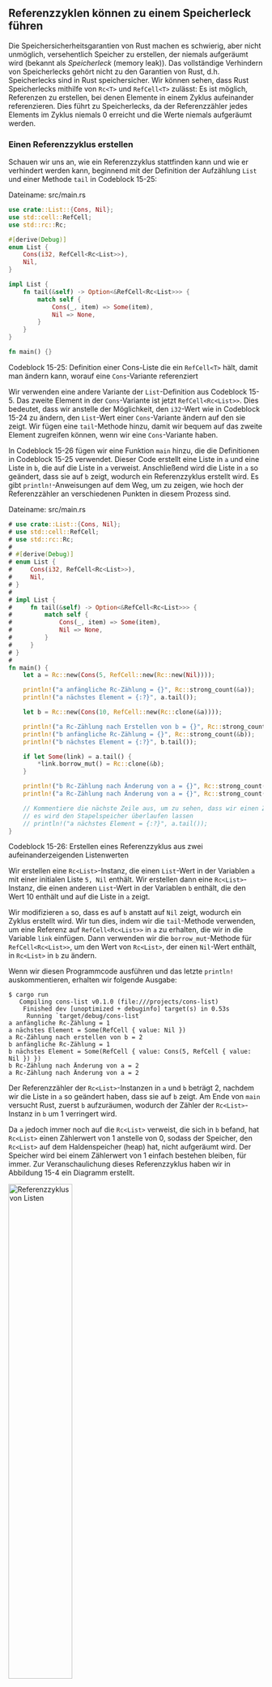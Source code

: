 ## Referenzzyklen können zu einem Speicherleck führen

Die Speichersicherheitsgarantien von Rust machen es schwierig, aber nicht
unmöglich, versehentlich Speicher zu erstellen, der niemals aufgeräumt wird
(bekannt als *Speicherleck* (memory leak)). Das vollständige Verhindern von
Speicherlecks gehört nicht zu den Garantien von Rust, d.h. Speicherlecks sind
in Rust speichersicher. Wir können sehen, dass Rust Speicherlecks mithilfe von
`Rc<T>` und `RefCell<T>` zulässt: Es ist möglich, Referenzen zu erstellen, bei
denen Elemente in einem Zyklus aufeinander referenzieren. Dies führt zu
Speicherlecks, da der Referenzzähler jedes Elements im Zyklus niemals 0
erreicht und die Werte niemals aufgeräumt werden.

### Einen Referenzzyklus erstellen

Schauen wir uns an, wie ein Referenzzyklus stattfinden kann und wie er verhindert
werden kann, beginnend mit der Definition der Aufzählung `List` und einer
Methode `tail` in Codeblock 15-25:

<span class="filename">Dateiname: src/main.rs</span>

```rust
use crate::List::{Cons, Nil};
use std::cell::RefCell;
use std::rc::Rc;

#[derive(Debug)]
enum List {
    Cons(i32, RefCell<Rc<List>>),
    Nil,
}

impl List {
    fn tail(&self) -> Option<&RefCell<Rc<List>>> {
        match self {
            Cons(_, item) => Some(item),
            Nil => None,
        }
    }
}

fn main() {}
```

<span class="caption">Codeblock 15-25: Definition einer Cons-Liste die ein
`RefCell<T>` hält, damit man ändern kann, worauf eine `Cons`-Variante
referenziert</span>

Wir verwenden eine andere Variante der `List`-Definition aus Codeblock 15-5.
Das zweite Element in der `Cons`-Variante ist jetzt `RefCell<Rc<List>>`. Dies
bedeutet, dass wir anstelle der Möglichkeit, den `i32`-Wert wie in Codeblock
15-24 zu ändern, den `List`-Wert einer `Cons`-Variante ändern auf den sie
zeigt. Wir fügen eine `tail`-Methode hinzu, damit wir bequem auf das zweite
Element zugreifen können, wenn wir eine `Cons`-Variante haben.

In Codeblock 15-26 fügen wir eine Funktion `main` hinzu, die die Definitionen
in Codeblock 15-25 verwendet. Dieser Code erstellt eine Liste in `a` und eine
Liste in `b`, die auf die Liste in `a` verweist. Anschließend wird die Liste in
`a` so geändert, dass sie auf `b` zeigt, wodurch ein Referenzzyklus erstellt
wird. Es gibt `println!`-Anweisungen auf dem Weg, um zu zeigen, wie hoch der
Referenzzähler an verschiedenen Punkten in diesem Prozess sind.

<span class="filename">Dateiname: src/main.rs</span>

```rust
# use crate::List::{Cons, Nil};
# use std::cell::RefCell;
# use std::rc::Rc;
# 
# #[derive(Debug)]
# enum List {
#     Cons(i32, RefCell<Rc<List>>),
#     Nil,
# }
# 
# impl List {
#     fn tail(&self) -> Option<&RefCell<Rc<List>>> {
#         match self {
#             Cons(_, item) => Some(item),
#             Nil => None,
#         }
#     }
# }
# 
fn main() {
    let a = Rc::new(Cons(5, RefCell::new(Rc::new(Nil))));

    println!("a anfängliche Rc-Zählung = {}", Rc::strong_count(&a));
    println!("a nächstes Element = {:?}", a.tail());

    let b = Rc::new(Cons(10, RefCell::new(Rc::clone(&a))));

    println!("a Rc-Zählung nach Erstellen von b = {}", Rc::strong_count(&a));
    println!("b anfängliche Rc-Zählung = {}", Rc::strong_count(&b));
    println!("b nächstes Element = {:?}", b.tail());

    if let Some(link) = a.tail() {
        *link.borrow_mut() = Rc::clone(&b);
    }

    println!("b Rc-Zählung nach Änderung von a = {}", Rc::strong_count(&b));
    println!("a Rc-Zählung nach Änderung von a = {}", Rc::strong_count(&a));

    // Kommentiere die nächste Zeile aus, um zu sehen, dass wir einen Zyklus haben;
    // es wird den Stapelspeicher überlaufen lassen
    // println!("a nächstes Element = {:?}", a.tail());
}
```

<span class="caption">Codeblock 15-26: Erstellen eines Referenzzyklus aus zwei
aufeinanderzeigenden Listenwerten</span>

Wir erstellen eine `Rc<List>`-Instanz, die einen `List`-Wert in der Variablen
`a` mit einer initialen Liste `5, Nil` enthält. Wir erstellen dann eine
`Rc<List>`-Instanz, die einen anderen `List`-Wert in der Variablen `b` enthält,
die den Wert 10 enthält und auf die Liste in `a` zeigt.

Wir modifizieren `a` so, dass es auf `b` anstatt auf `Nil` zeigt, wodurch ein
Zyklus erstellt wird. Wir tun dies, indem wir die `tail`-Methode verwenden, um
eine Referenz auf `RefCell<Rc<List>>` in `a` zu erhalten, die wir in die
Variable `link` einfügen. Dann verwenden wir die `borrow_mut`-Methode für
`RefCell<Rc<List>>`, um den Wert von `Rc<List>`, der einen `Nil`-Wert enthält,
in `Rc<List>` in `b` zu ändern.

Wenn wir diesen Programmcode ausführen und das letzte `println!`
auskommentieren, erhalten wir folgende Ausgabe:


```console
$ cargo run
   Compiling cons-list v0.1.0 (file:///projects/cons-list)
    Finished dev [unoptimized + debuginfo] target(s) in 0.53s
     Running `target/debug/cons-list`
a anfängliche Rc-Zählung = 1
a nächstes Element = Some(RefCell { value: Nil })
a Rc-Zählung nach erstellen von b = 2
b anfängliche Rc-Zählung = 1
b nächstes Element = Some(RefCell { value: Cons(5, RefCell { value: Nil }) })
b Rc-Zählung nach Änderung von a = 2
a Rc-Zählung nach Änderung von a = 2     
```

Der Referenzzähler der `Rc<List>`-Instanzen in `a` und `b` beträgt 2, nachdem
wir die Liste in `a` so geändert haben, dass sie auf `b` zeigt. Am Ende von
`main` versucht Rust, zuerst `b` aufzuräumen, wodurch der Zähler der
`Rc<List>`-Instanz in `b` um 1 verringert wird.

Da `a` jedoch immer noch auf die `Rc<List>` verweist, die sich in `b` befand,
hat `Rc<List>` einen Zählerwert von 1 anstelle von 0, sodass der Speicher, den
`Rc<List>` auf dem Haldenspeicher (heap) hat, nicht aufgeräumt wird. Der
Speicher wird bei einem Zählerwert von 1 einfach bestehen bleiben, für immer.
Zur Veranschaulichung dieses Referenzzyklus haben wir in Abbildung 15-4 ein
Diagramm erstellt.

<img alt="Referenzzyklus von Listen" src="img/trpl15-04.svg" class="center" style="width: 50%;" />

<span class="caption">Abbildung 15-4: Ein Referenzzyklus der Listen `a` und `b`,
die aufeinander zeigen</span>

Wenn man das letzte `println!` auskommentiert und das Programm ausführt,
versucht Rust, diesen Zyklus mit `a` auszugeben, wobei `b` auf `a` zeigt, und so
weiter, bis der Stapelspeicher (stack) überläuft.

Im Vergleich zu einem realen Programm sind die Konsequenzen, die das Anlegen
eines Referenzzyklus in diesem Beispiel hat, nicht sehr schlimm: Gleich nachdem
wir den Referenzzyklus angelegt haben, endet das Programm. Wenn jedoch ein
komplexeres Programm viel Speicher in einem Zyklus allokierte und diesen lange
Zeit behielte, würde das Programm mehr Speicher als erforderlich verbrauchen
und das System möglicherweise überlasten, sodass ihm der verfügbare Speicher
ausgeht.

Das Erstellen von Referenzzyklen ist nicht einfach, aber auch nicht unmöglich.
Wenn man `RefCell<T>`-Werte hat, die `Rc<T>`-Werte oder ähnliche verschachtelte
Typkombinationen mit innerer Veränderlichkeit und Referenzzählung enthalten,
muss man sicherstellen, dass man keine Zyklen erstellt. Man kann sich nicht
darauf verlassen, dass Rust sie feststellen kann. Das Erstellen eines
Referenzzyklus wäre ein logischer Fehler in deinem Programm, den du mithilfe
automatisierter Tests, Codeüberprüfungen und anderer Methoden zur
Softwareentwicklung minimieren solltest.

Eine andere Lösung zur Vermeidung von Referenzzyklen besteht darin, deine
Datenstrukturen so zu reorganisieren, dass einige Referenzen die
Eigentümerschaft (ownership) erhalten und andere nicht. Infolgedessen können
Zyklen bestehen, die aus Beziehungen mit und ohne Eigentümerschaft bestehen,
und nur die Beziehungen mit Eigentümerschaft beeinflussen, ob ein
Wert aufgeräumt wird oder nicht. In Codeblock 15-25 möchten wir immer, dass
`Cons`-Varianten ihre Liste besitzen, sodass eine Neuorganisation der
Datenstruktur nicht möglich ist. Schauen wir uns ein Beispiel an, in dem
Diagramme aus übergeordneten und untergeordneten Knoten verwendet werden, um
festzustellen, wann Beziehungen ohne Eigentümerschaft ein geeigneter Weg sind,
um Referenzzyklen zu verhindern.

### Verhindern von Referenzzyklen: Umwandeln von `Rc<T>` in `Weak<T>`

Bisher haben wir gezeigt, dass das Aufrufen von `Rc::clone` den `strong_count`
einer `Rc<T>`-Instanz erhöht und eine `Rc<T>`-Instanz nur dann aufgeräumt wird,
wenn ihr `strong_count` 0 ist. Man kann auch eine *schwache Referenz* (weak
reference) auf den Wert innerhalb einer `Rc<T>`-Instanz erstellen, indem man
`Rc::downgrade` aufruft und eine Referenz auf den `Rc<T>` übergibt. Starke
Referenzen sind die Art und Weise, wie man die Eigentümerschaft an einer
`Rc<T>`-Instanz teilen kann. Schwache Referenzen drücken keine
Eigentumsbeziehung aus, und ihre Anzahl hat keinen Einfluss darauf, wann eine
`Rc<T>` Instanz aufgeräumt wird. Sie werden keinen Referenzzyklus verursachen,
weil jeder Zyklus, der schwache Referenzen beinhaltet, unterbrochen wird,
sobald die Anzahl der starken Referenzen der beteiligten Werte 0 ist.

Wenn man `Rc::downgrade` aufruft, erhält man einen intelligenten Zeiger vom Typ
`Weak<T>`. Anstatt den `strong_count` in der `Rc<T>`-Instanz um 1 zu erhöhen,
erhöht der Aufruf von `Rc::downgrade` den `weak_count` um 1. Der Typ `Rc<T>`
verwendet `weak_count`, um den Überblick zu behalten wie viele
`Weak<T>`-Referenzen existieren, ähnlich wie bei `strong_count`. Der
Unterschied besteht darin, dass `weak_count` nicht 0 sein muss, damit die
`Rc<T>`-Instanz aufgeräumt wird.

Mit starken Referenzen kann man die Eigentümerschaft einer `Rc<T>`-Instanz
teilen, schwache Referenzen drücken hingegen keine Eigentümerschafts-Beziehung
aus. Sie verursachen keinen Referenzzyklus, da jeder Zyklus mit schwachen
Referenzen unterbrochen wird, sobald die starke Referenzanzahl der beteiligten
Werte 0 beträgt.

Da der Wert, auf den `Weak<T>` referenziert, möglicherweise aufgeräumt wurde, musst
du sicherstellen, dass der Wert noch vorhanden ist, um etwas mit dem Wert zu
tun, auf den ein `Weak<T>` zeigt. Ruft man dazu die Methode `upgrade` für eine
`Weak<T>`-Instanz auf, die eine `Option<Rc<T>>`zurückgibt, erhält man ein `Some`
als Ergebnis, wenn der Wert `Rc<T>` noch nicht aufgeräumt wurde, und das Ergebnis
`None`, wenn der `Rc<T>`-Wert aufgeräumt wurde. Da `upgrade` eine
`Option<Rc<T>>` zurückgibt, stellt Rust sicher, dass der Fall `Some` und der
Fall `None` behandelt werden und es keine ungültigen Zeiger gibt.

Anstatt eine Liste zu verwenden, deren Elemente nur das nächste Element kennen,
erstellen wir eine Baumstruktur, deren Elemente die Kind-Elemente *und* die
Eltern-Elemente kennen.
	
#### Erstellen einer Baumdatenstruktur: Ein Knoten mit Kind-Knoten

Zunächst erstellen wir eine Baumstruktur mit Knoten (nodes), die ihre
Kind-Knoten kennen. Wir erstellen eine Struktur mit dem
Namen `Node`, die ihren eigenen `i32`-Wert sowie Referenzen auf die
Kind-`Node`-Werte enthält:

<span class="filename">Dateiname: src/main.rs</span>

```rust
use std::cell::RefCell;
use std::rc::Rc;

#[derive(Debug)]
struct Node {
    value: i32,
    children: RefCell<Vec<Rc<Node>>>,
}
# fn main() {
#     let leaf = Rc::new(Node {
#         value: 3,
#         children: RefCell::new(vec![]),
#     });
#
#     let branch = Rc::new(Node {
#         value: 5,
#         children: RefCell::new(vec![Rc::clone(&leaf)]),
#     });
# }
```

Wir möchten, dass ein `Node` seine Kind-Elemente besitzt, und wir möchten diese
Eigentümerschaft mit Variablen teilen, damit wir direkt auf jeden `Node` in
der Baumstruktur zugreifen können. Zu diesem Zweck definieren wir die
`Vec<T>`-Elemente als Werte vom Typ `Rc<Node>`. Wir möchten auch ändern, welche
Knoten Kind-Knoten eines anderen Knotens sind, sodass wir einen `RefCell<T>` in
`children` um den `Vec<Rc<Node>>` haben.

Als Nächstes verwenden wir unsere Strukturdefinition und erstellen eine
`Node`-Instanz mit dem Namen `leaf` und dem Wert 3 und ohne Kind-Elemente,
sowie eine weitere Instanz mit dem Namen `branch` und dem Wert 5 und `leaf` als
Kind-Element, wie in Codeblock 15-27 gezeigt wird:

<span class="filename">Dateiname: src/main.rs</span>

```rust
# use std::cell::RefCell;
# use std::rc::Rc;
#
# #[derive(Debug)]
# struct Node {
#     value: i32,
#     children: RefCell<Vec<Rc<Node>>>,
# }
#
fn main() {
    let leaf = Rc::new(Node {
        value: 3,
        children: RefCell::new(vec![]),
    });

    let branch = Rc::new(Node {
        value: 5,
        children: RefCell::new(vec![Rc::clone(&leaf)]),
    });
}
```

<span class="caption">Codeblock 15-27: Erstellen eines `leaf`-Knotens ohne
Kind-Element und eines `branch`-Knotens mit `leaf` als Kind-Element</span>

Wir klonen den `Rc<Node>` in `leaf` und speichern ihn in `branch`, was bedeutet,
dass der `Node` in `leaf` jetzt zwei Eigentümer hat: `leaf` und `branch`. Wir
können über `branch.children` von `branch` zu `leaf` gelangen, aber es gibt
keine Möglichkeit, von `leaf` zu `branch` zu gelangen. Der Grund dafür ist, dass
`leaf` keine Referenz zu `branch` hat und daher nicht weiß, dass diese in
Beziehung stehen. Wir möchten, dass `leaf` weiß, dass `branch` ein
übergeordnetes Element ist. Das machen wir als Nächstes.

#### Hinzufügen einer Referenz vom Kind- zum Eltern-Element

Um dem Kind-Knoten seinen Eltern-Knoten bewusst zu
machen, müssen wir unserer Strukturdefinition `Node` ein `parent`-Feld
hinzufügen. Das Problem besteht darin, zu entscheiden, welcher Typ `parent` sein
soll. Wir wissen, dass es keinen `Rc<T>` enthalten kann, da dies einen
Referenzzyklus erzeugen würde, bei dem `leaf.parent` auf `branch` und
`branch.children` auf `leaf` zeigt, was dazu führen würde das die 
`strong_count`-Werte niemals 0 sein würden.

Wenn man die Beziehungen auf andere Weise betrachtet, sollte ein Eltern-Knoten
die Eigentümerschaft seiner Kind-Knoten besitzen: Wenn ein Eltern-Knoten
aufgeräumt wird, sollten auch seine Kind-Knoten aufgeräumt werden. Ein
Kind-Knoten sollte jedoch keine Eigentümerschaft seines Eltern-Elementes haben:
Wenn wir einen Kind-Knoten aufräumen, sollte das Eltern-Element weiterhin
existieren. Dies ist ein Fall für schwache Referenzen!

Anstelle von `Rc<T>` wird `parent` den Typ `Weak<T>` verwenden, im Speziellen
einen `RefCell<Weak<Node>>`. Nun sieht unsere `Node`-Strukturdefinition
folgendermaßen aus:

<span class="filename">Dateiname: src/main.rs</span>

```rust
use std::cell::RefCell;
use std::rc::{Rc, Weak};

#[derive(Debug)]
struct Node {
    value: i32,
    parent: RefCell<Weak<Node>>,
    children: RefCell<Vec<Rc<Node>>>,
}
#
# fn main() {
#     let leaf = Rc::new(Node {
#         value: 3,
#         parent: RefCell::new(Weak::new()),
#         children: RefCell::new(vec![]),
#     });
#
#     println!("leaf parent = {:?}", leaf.parent.borrow().upgrade());
#
#     let branch = Rc::new(Node {
#         value: 5,
#         parent: RefCell::new(Weak::new()),
#         children: RefCell::new(vec![Rc::clone(&leaf)]),
#     });
#
#     *leaf.parent.borrow_mut() = Rc::downgrade(&branch);
#
#     println!("leaf parent = {:?}", leaf.parent.borrow().upgrade());
# }
```

Ein Knoten kann auf seinen Eltern-Knoten referenzieren, besitzt ihn jedoch
nicht. In Codeblock 15-28 aktualisieren wir `main`, um diese neue Definition
zu verwenden, damit der `leaf`-Knoten auf seinen Eltern-Knoten `branch`
referenzieren kann:

<span class="filename">Dateiname: src/main.rs</span>

```rust
# use std::cell::RefCell;
# use std::rc::{Rc, Weak};
#
# #[derive(Debug)]
# struct Node {
#     value: i32,
#     parent: RefCell<Weak<Node>>,
#     children: RefCell<Vec<Rc<Node>>>,
# }
#
fn main() {
    let leaf = Rc::new(Node {
        value: 3,
        parent: RefCell::new(Weak::new()),
        children: RefCell::new(vec![]),
    });

    println!("leaf parent = {:?}", leaf.parent.borrow().upgrade());

    let branch = Rc::new(Node {
        value: 5,
        parent: RefCell::new(Weak::new()),
        children: RefCell::new(vec![Rc::clone(&leaf)]),
    });

    *leaf.parent.borrow_mut() = Rc::downgrade(&branch);

    println!("leaf parent = {:?}", leaf.parent.borrow().upgrade());
}
```

<span class="caption">Codeblock 15-28: Ein `leaf`-Knoten mit einer schwachen
Referenz auf seinen Eltern-Knoten `branch`</span>

Das Erstellen des `leaf`-Knotens ähnelt Codeblock 15-27 mit Ausnahme des Feldes
`parent`: `leaf` beginnt ohne Eltern-Knoten, daher erstellen wir eine neue
leere `Weak<Node>`-Referenz-Instanz.

Wenn wir zu diesem Zeitpunkt versuchen, mit der Methode `upgrade` eine
Referenz auf das Eltern-Element von `leaf` zu bekommen, erhalten wir den
Wert `None`. Wir sehen dies in der Ausgabe der ersten `println!`-Anweisung:

```text
leaf parent = None
```

Wenn wir den `branch`-Knoten erstellen, hat er auch eine neue `Weak<Node>`-Referenz
im Feld `parent`, da `branch` keinen Eltern-Knoten hat. Wir haben
noch immer `leaf` als Kind-Element von `branch`. Sobald
wir die `Node`-Instanz in `branch` haben, können wir `leaf` ändern, um ihm eine
`Weak<Node>`-Referenz auf sein Eltern-Element zu geben. Wir verwenden
die `borrow_mut`-Methode für `RefCell<Weak<Node>>` im `parent`-Feld von `leaf` und
verwenden dann die Funktion `Rc::downgrade`, um eine `Weak<Node>`-Referenz auf
`branch` aus dem `Rc<Node>` in `branch` zu erzeugen.

Wenn wir das Eltern-Element von `leaf` erneut ausgeben, erhalten wir
diesmal eine `Some`-Variante mit `branch`: Jetzt kann `leaf` auf das
Eltern-Element zugreifen! Wenn wir `leaf` ausgeben, vermeiden wir auch
den Zyklus, der schließlich zu einem Stapelspeicherüberlauf führte, wie wir ihn
in Codeblock 15-26 hatten. Die `Weak<Node>`-Referenzen werden als `(Weak)`
ausgegeben:


```text
leaf parent = Some(Node { value: 5, parent: RefCell { value: (Weak) },
children: RefCell { value: [Node { value: 3, parent: RefCell { value: (Weak) },
children: RefCell { value: [] } }] } })
```

Das Fehlen einer unendlichen Ausgabe bedeutet, dass dieser Programmcode keinen
Referenzzyklus erzeugt hat. Wir können dies auch anhand der Werte erkennen, die
wir durch den Aufruf von `Rc::strong_count` und `Rc::weak_count` erhalten.

#### Visualisieren von Änderungen an `strong_count` und `weak_count`

Schauen wir uns an, wie sich die Werte für `strong_count` und `weak_count` der
`Rc<Node>`-Instanzen ändern, indem ein neuer innerer Gültigkeitsbereich (scope)
erstellt und die Erstellung von `branch` in diesen Bereich verschoben wird. Auf
diese Weise können wir sehen, was passiert, wenn `branch` erstellt und dann
aufgeräumt wird, wenn es den Gültigkeitsbereich verlässt. Die Änderungen
sind in Codeblock 15-29 aufgeführt:

<span class="filename">Dateiname: src/main.rs</span>

```rust
# use std::cell::RefCell;
# use std::rc::{Rc, Weak};
# 
# #[derive(Debug)]
# struct Node {
#     value: i32,
#     parent: RefCell<Weak<Node>>,
#     children: RefCell<Vec<Rc<Node>>>,
# }
fn main() {
    let leaf = Rc::new(Node {
        value: 3,
        parent: RefCell::new(Weak::new()),
        children: RefCell::new(vec![]),
    });

    println!(
        "leaf strong = {}, weak = {}",
        Rc::strong_count(&leaf),
        Rc::weak_count(&leaf),
    );

    {
        let branch = Rc::new(Node {
            value: 5,
            parent: RefCell::new(Weak::new()),
            children: RefCell::new(vec![Rc::clone(&leaf)]),
        });

        *leaf.parent.borrow_mut() = Rc::downgrade(&branch);

        println!(
            "branch strong = {}, weak = {}",
            Rc::strong_count(&branch),
            Rc::weak_count(&branch),
        );

        println!(
            "leaf strong = {}, weak = {}",
            Rc::strong_count(&leaf),
            Rc::weak_count(&leaf),
        );
    }

    println!("leaf parent = {:?}", leaf.parent.borrow().upgrade());
    println!(
        "leaf strong = {}, weak = {}",
        Rc::strong_count(&leaf),
        Rc::weak_count(&leaf),
    );
}
```

<span class="caption">Codeblock 15-29: Erstellen von `branch` in einem inneren
Gültigkeitsbereich und Prüfen der starken und schwachen Referenzzähler</span>

Nachdem `leaf` erstellt wurde, hat `Rc<Node>` einen `strong_count` von 1 und
einen `weak_count` von 0. Im inneren Gültigkeitsbereich erstellen wir `branch` und ordnen
ihm `leaf` zu. Zum Zeitpunkt des Ausgebens der Zähler, hat der `Rc<Node>` in
`branch` einen `strong_count` von 1 und einen `weak_count` von 1 (da `leaf.parent`
mit einen `Weak<Node>` auf `branch` zeigt). Wenn wir den Zähler in `leaf`
ausgeben, werden wir sehen, dass er einen `strong_count` von 2 hat, da `branch`
jetzt einen Klon des `Rc<Node>` von `leaf` in `branch.children` gespeichert hat,
aber immer noch einen `weak_count`von 0 hat.

Wenn der innere Gültigkeitsbereich endet, verlässt `branch` den
Gültigkeitsbereich und der `strong_count` von `Rc<Node>` sinkt auf 0, sodass
sein `Node` aufgeräumt wird. Der `weak_count` von 1 aus `leaf_parent` hat keinen
Einfluss darauf, ob `Node` aufgeräumt wird oder nicht, sodass wir kein
Speicherleck bekommen!

Wenn wir nach dem Ende des Gültigkeitsbereichs versuchen, auf das Eltern-Element von
`leaf` zuzugreifen, erhalten wir erneut `None`. Am Ende des Programms hat der
`Rc<Node>` in `branch` einen `strong_count` von 1 und einen `weak_count` von 0, da
die Variable `branch` jetzt wieder die einzige Referenz auf `Rc<Node>` ist.

Die gesamte Logik, die die Zähler und das Aufräumen des Wertes verwaltet, ist
in `Rc<T>` und `Weak<T>` und deren Implementierung des Merkmals (trait) `Drop`
integriert. Wenn man angibt, dass die Beziehung von einem Kind- zu seinem
Eltern-Element eine `Weak<T>`-Referenz in der Definition von `Node` sein soll,
können Eltern-Knoten auf Kind-Knoten referenzieren und umgekehrt, ohne einen
Referenzzyklus oder Speicherlecks zu erzeugen.

## Zusammenfassung

In diesem Kapitel wurde beschrieben, wie man mithilfe intelligenter Zeiger
andere Garantien und Kompromisse eingehen kann als es standardmäßig mit gewöhnlichen
Referenzen in Rust möglich ist. Der Typ `Box<T>` hat eine bekannte Größe und
zeigt auf Daten die auf dem Haldenspeicher allokiert sind. Der Typ `Rc<T>`
verfolgt die Anzahl der Referenzen von Daten auf dem Haldenspeicher, sodass
Daten mehrere Eigentümer haben können. Der Typ `RefCell<T>` mit
seiner inneren Veränderlichkeit stellt uns einen Typ zur Verfügung, den wir
verwenden können, wenn wir einen unveränderlichen Typ benötigen, aber einen
inneren Wert dieses Typs ändern müssen. Außerdem werden die Ausleihregeln zur
Laufzeit anstatt zur Kompilierzeit durchgesetzt.

Ebenfalls diskutiert wurden die Merkmale `Deref` und `Drop`, die einen Großteil
der Funktionalität von intelligenten Zeigern ermöglichen. Wir haben
Referenzzyklen untersucht, die zu Speicherlecks führen können, und wie diese
mithilfe von `Weak<T>` verhindert werden können.

Wenn dieses Kapitel dein Interesse geweckt hat und du deinen eigenen
intelligenten Zeiger implementieren möchtest, lies [„The
Rustonomicon“][nomicon2], um weitere nützliche Informationen zu erhalten.

Als Nächstes werden wir über Nebenläufigkeit (concurrency) in Rust sprechen.
Wir werden sogar einige neue intelligente Zeiger kennenlernen.

[nomicon2]: https://doc.rust-lang.org/nomicon/index.html
